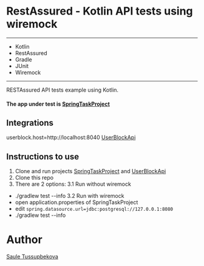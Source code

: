 # RestAssured - Kotlin API tests using wiremock
____
- Kotlin
- RestAssured
- Gradle
- JUnit
- Wiremock
____

RESTAssured API tests example using Kotlin.<br/>
#### The app under test is [SpringTaskProject](https://github.com/SauleQA/SpringTaskProject)<br/>

## Integrations
userblock.host=http://localhost:8040 [UserBlockApi](https://github.com/SauleQA/SpringUserBlockApi)

## Instructions to use
1. Clone and run projects [SpringTaskProject](https://github.com/SauleQA/SpringTaskProject) and [UserBlockApi](https://github.com/SauleQA/SpringUserBlockApi)
2. Clone this repo
3. There are 2 options:
  3.1 Run without wiremock
  - ./gradlew test --info
  3.2 Run with wiremock
  - open application.properties of SpringTaskProject
  - edit ```spring.datasource.url=jdbc:postgresql://127.0.0.1:8080```
  - ./gradlew test --info

# Author
[Saule Tussupbekova](https://www.linkedin.com/in/saule-tussupbekova/)
